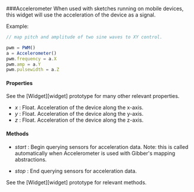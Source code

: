 ###Accelerometer
When used with sketches running on mobile devices, this widget will use the acceleration of the device as a signal.

Example:
```javascript
// map pitch and amplitude of two sine waves to XY control.

pwm = PWM()
a = Accelerometer()
pwm.frequency = a.X
pwm.amp = a.Y
pwm.pulsewidth = a.Z

```

#### Properties
See the [Widget][widget] prototype for many other relevant properties.

* _x_  : Float. Acceleration of the device along the x-axis.
* _y_  : Float. Acceleration of the device along the y-axis.
* _z_  : Float. Acceleration of the device along the z-axis.

#### Methods
* _start_ : Begin querying sensors for acceleration data. Note: this is called automatically when Accelerometer is used with Gibber's
mapping abstractions.

* _stop_ : End querying sensors for acceleration data.

See the [Widget][widget] prototype for relevant methods.
